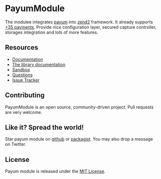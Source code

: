 # PayumModule

The modulee integrates [payum](https://github.com/Payum/Payum) into [zend2](http://framework.zend.com/) framework.
It already supports [+35 payments](https://github.com/Payum/Payum/blob/master/docs/supported-payments-and-other-libraries.md).
Provide nice configuration layer, secured capture controller, storages integration and lots of more features.

## Resources

* [Documentation](docs/index.md)
* [The library documentation](https://github.com/Payum/Payum/blob/master/docs/index.md)
* [Sandbox](https://github.com/makasim/PayumModuleSandbox)
* [Questions](http://stackoverflow.com/questions/tagged/payum)
* [Issue Tracker](https://github.com/Payum/PayumModule/issues)

## Contributing

PayumModule is an open source, community-driven project. Pull requests are very welcome.

## Like it? Spread the world!

Star payum module on [github](https://github.com/Payum/PayumModule) or [packagist](https://packagist.org/packages/payum/payum-module). 
You may also drop a message on Twitter.

## License

Payum module is released under the [MIT License](LICENSE).
